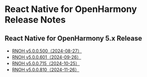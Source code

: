 # React Native for OpenHarmony Release Notes

## React Native for OpenHarmony 5.x Release

- [RNOH v5.0.0.500（2024-08-27）](./release-notes/react-native-harmony-v5.0.0.500.md)
- [RNOH v5.0.0.601（2024-09-26）](./release-notes/react-native-harmony-v5.0.0.601.md)
- [RNOH v5.0.0.715（2024-10-25）](./release-notes/react-native-harmony-v5.0.0.715.md)
- [RNOH v5.0.0.810（2024-11-26）](./release-notes/react-native-harmony-v5.0.0.810.md)